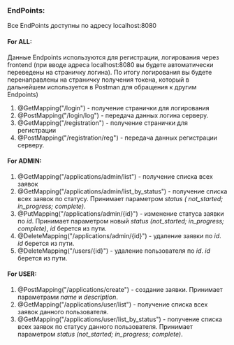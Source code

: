 ### EndPoints:

Все EndPoints доступны по адресу localhost:8080

#### For ALL:

Данные Endpoints используются для регистрации, логирования через frontend (при вводе адреса localhost:8080
вы будете автоматически переведены на страничку логина).
По итогу логирования вы будете перенаправлены на страничку получения токена, который
в дальнейшем используется в Postman для обращения к другим Endpoints)

1. @GetMapping("/login") - получение странички для логирования
2. @PostMapping("/login/log") - передача данных логина серверу.
3. @GetMapping("/registration") - получение странички для регистрации
4. @PostMapping("/registration/reg") - передача данных регистрации серверу.

#### For ADMIN:

1. @GetMapping("/applications/admin/list") - получение списка всех заявок
2. @GetMapping("/applications/admin/list_by_status") - получение списка всех заявок по статусу. Принимает параметром *status (
   not_started; in_progress; complete)*.
3. @PutMapping("/applications/admin/{id}") - изменение статуса заявки по *id*. Принимает параметром новый *status (not_started;
   in_progress; complete)*, *id* берется из пути.
4. @DeleteMapping("/applications/admin/{id}") - удаление заявки по *id*. *id* берется из пути.
5. @DeleteMapping("/users/{id}") - удаление пользователя по *id*. *id* берется из пути.

#### For USER:

1. @PostMapping("/applications/create") - создание заявки. Принимает параметрами *name* и *description*.
2. @GetMapping("/applications/user/list") - получение списка всех заявок данного пользователя.
3. @GetMapping("/applications/user/list_by_status") - получение списка всех заявок по статусу данного пользователя. Принимает
   параметром *status (not_started; in_progress; complete)*.
